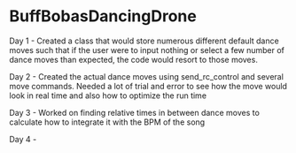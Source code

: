 # BuffBobasDancingDrone
Day 1 - 
Created a class that would store numerous different default dance moves such that if the user were to input nothing or select a few number of dance moves than expected, the code would resort to those moves. 

Day 2 - 
Created the actual dance moves using send_rc_control and several move commands. Needed a lot of trial and error to see how the move would look in real time and also how to optimize the run time 

Day 3 - 
Worked on finding relative times in between dance moves to calculate how to integrate it with the BPM of the song 

Day 4 -

